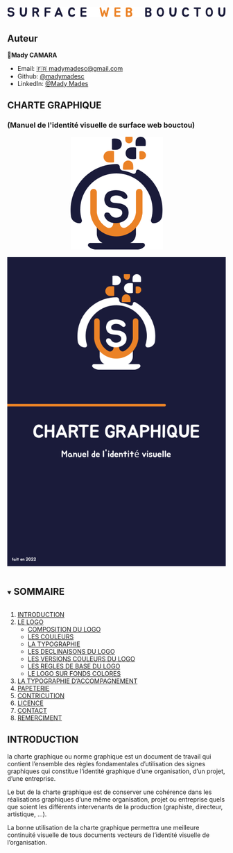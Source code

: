 
<!-- ***https://github.com/madymadesc/sweb-logo/blob/main/image/logo.png -->

# ![left 100%](https://github.com/madymadesc/sweb-logo/blob/main/image/sweb.png)

## Auteur

👤**Mady CAMARA** 

* Email: [🇫🇷 madymadesc@gmail.com](<madymadesc@gmail.com>)
* Github: [@madymadesc](https://github.com/madymadesc)
* LinkedIn: [@Mady Mades](https://www.linkedin.com/in/mady-camara-b12b04114)

##  CHARTE GRAPHIQUE
### (Manuel de l'identité visuelle de surface web bouctou)

<!-- ![ri 100%](https://github.com/madymadesc/sweb-logo/blob/main/image/logo.png) -->
<p align="center">
  <img src="https://github.com/madymadesc/sweb-logo/blob/main/image/logo.png" />
</p>
<p align="center">
  <img src="https://github.com/madymadesc/sweb-logo/blob/main/image/Couverture.png" />
</p>

<!-- TABLE DES MATIÈRES -->
<details open="open">
  <summary><h2 style="display: inline-block">SOMMAIRE</h2></summary>
  <ol>
    <li>
      <a href="#a-propos-du-projet">INTRODUCTION</a>
    </li>
    <li>
      <a href="#commencer-à-travailler">LE LOGO</a>
      <ul>
        <li><a href="#conditions-préalables">COMPOSITION DU LOGO</a></li>
        <li><a href="#installation">LES COULEURS</a></li>
        <li><a href="#installation">LA TYPOGRAPHIE</a></li>
        <li><a href="#installation">LES DECLINAISONS DU LOGO</a></li>
        <li><a href="#installation">LES VERSIONS COULEURS DU LOGO</a></li>
        <li><a href="#installation">LES REGLES DE BASE DU LOGO</a></li>
        <li><a href="#installation">LE LOGO SUR FONDS COLORES</a></li>
      </ul>
    </li>
    <li><a href="#utilisation">LA TYPOGRAPHIE D’ACCOMPAGNEMENT</a></li>
    <li><a href="#feuille-de-route">PAPETERIE</a></li>
    <li><a href="#contribution">CONTRICUTION</a></li>
    <li><a href="#license">LICENCE</a></li>
    <li><a href="#contact">CONTACT</a></li>
    <li><a href="#remerciements">REMERCIMENT</a></li>
  </ol>
</details>

## INTRODUCTION
la charte graphique ou norme graphique est un document
 de travail qui contient l’ensemble des règles fondamentales
 d’utilisation des signes graphiques qui constitue l’identité
 graphique d’une organisation, d’un projet, d’une entreprise.

 Le but de la charte graphique est de conserver une cohérence 
dans les réalisations graphiques d’une même organisation, 
projet ou entreprise quels que soient les différents intervenants 
de la production (graphiste, directeur, artistique, ...). 

La bonne utilisation de la charte graphique permettra une 
meilleure continuité visuelle de tous documents vecteurs de 
l’identité visuelle de l’organisation.